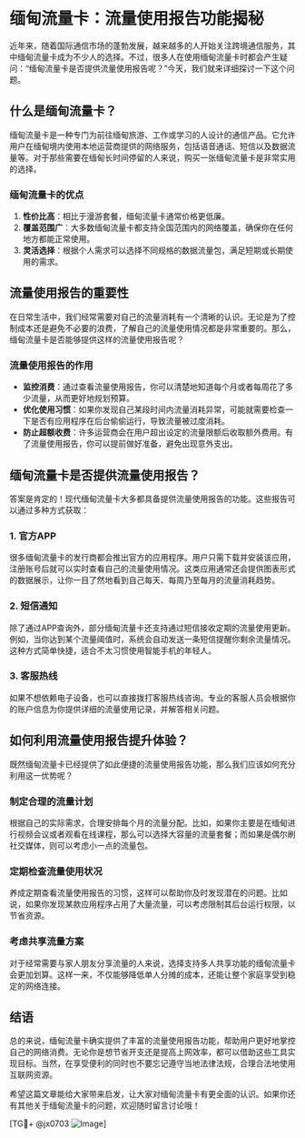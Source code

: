 # 缅甸流量卡：流量使用报告功能揭秘

近年来，随着国际通信市场的蓬勃发展，越来越多的人开始关注跨境通信服务，其中缅甸流量卡成为不少人的选择。不过，很多人在使用缅甸流量卡时都会产生疑问：“缅甸流量卡是否提供流量使用报告呢？”今天，我们就来详细探讨一下这个问题。

## 什么是缅甸流量卡？

缅甸流量卡是一种专门为前往缅甸旅游、工作或学习的人设计的通信产品。它允许用户在缅甸境内使用本地运营商提供的网络服务，包括语音通话、短信以及数据流量等。对于那些需要在缅甸长时间停留的人来说，购买一张缅甸流量卡是非常实用的选择。

### 缅甸流量卡的优点

1. **性价比高**：相比于漫游套餐，缅甸流量卡通常价格更低廉。
2. **覆盖范围广**：大多数缅甸流量卡都支持全国范围内的网络覆盖，确保你在任何地方都能正常使用。
3. **灵活选择**：根据个人需求可以选择不同规格的数据流量包，满足短期或长期使用的需求。

## 流量使用报告的重要性

在日常生活中，我们经常需要对自己的流量消耗有一个清晰的认识。无论是为了控制成本还是避免不必要的浪费，了解自己的流量使用情况都是非常重要的。那么，缅甸流量卡是否能够提供这样的流量使用报告呢？

### 流量使用报告的作用

- **监控消费**：通过查看流量使用报告，你可以清楚地知道每个月或者每周花了多少流量，从而更好地规划预算。
- **优化使用习惯**：如果你发现自己某段时间内流量消耗异常，可能就需要检查一下是否有应用程序在后台偷偷运行，导致流量被过度消耗。
- **防止超额收费**：许多运营商会在用户超出设定的流量限额后收取额外费用。有了流量使用报告，你可以提前做好准备，避免出现意外支出。

## 缅甸流量卡是否提供流量使用报告？

答案是肯定的！现代缅甸流量卡大多都具备提供流量使用报告的功能。这些报告可以通过多种方式获取：

### 1. 官方APP

很多缅甸流量卡的发行商都会推出官方的应用程序。用户只需下载并安装该应用，注册账号后就可以实时查看自己的流量使用情况。这类应用通常还会提供图表形式的数据展示，让你一目了然地看到自己每天、每周乃至每月的流量消耗趋势。

### 2. 短信通知

除了通过APP查询外，部分缅甸流量卡还支持通过短信接收定期的流量使用更新。例如，当你达到某个流量阈值时，系统会自动发送一条短信提醒你剩余流量情况。这种方式简单快捷，适合不太习惯使用智能手机的年轻人。

### 3. 客服热线

如果不想依赖电子设备，也可以直接拨打客服热线咨询。专业的客服人员会根据你的账户信息为你提供详细的流量使用记录，并解答相关问题。

## 如何利用流量使用报告提升体验？

既然缅甸流量卡已经提供了如此便捷的流量使用报告功能，那么我们应该如何充分利用这一优势呢？

### 制定合理的流量计划

根据自己的实际需求，合理安排每个月的流量分配。比如，如果你主要是在缅甸进行视频会议或者观看在线课程，那么可以选择大容量的流量套餐；而如果是偶尔刷社交媒体，则可以考虑小一点的流量包。

### 定期检查流量使用状况

养成定期查看流量使用报告的习惯，这样可以帮助你及时发现潜在的问题。比如说，如果你发现某款应用程序占用了大量流量，可以考虑限制其后台运行权限，以节省资源。

### 考虑共享流量方案

对于经常需要与家人朋友分享流量的人来说，选择支持多人共享功能的缅甸流量卡会更加划算。这样一来，不仅能够降低单人分摊的成本，还能让整个家庭享受到稳定的网络连接。

## 结语

总的来说，缅甸流量卡确实提供了丰富的流量使用报告功能，帮助用户更好地掌控自己的网络消费。无论你是想节省开支还是提高上网效率，都可以借助这些工具实现目标。当然，在享受便利的同时也不要忘记遵守当地法律法规，合理合法地使用互联网资源。

希望这篇文章能给大家带来启发，让大家对缅甸流量卡有更全面的认识。如果你还有其他关于缅甸流量卡的问题，欢迎随时留言讨论哦！

[TG💪+ @jx0703 ![Image](https://github.com/user-attachments/assets/dbca1d08-cadb-493c-b0ec-ad6f7a83f270)]